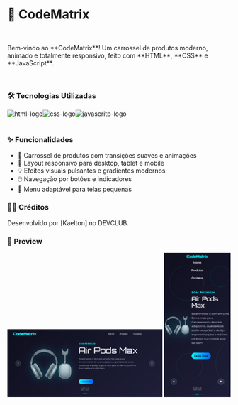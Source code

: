 <h1>🚀 CodeMatrix</h1>
<br>
<p>
Bem-vindo ao **CodeMatrix**!  
Um carrossel de produtos moderno, animado e totalmente responsivo, feito com **HTML**, **CSS** e **JavaScript**.</p>
<br>
<h3>🛠️ Tecnologias Utilizadas</h3>
<div style="display: flex;">
<img src="https://img.shields.io/badge/HTML5-E34F26?style=for-the-badge&logo=html5&logoColor=white" alt="html-logo">
<img src="https://img.shields.io/badge/CSS3-1572B6?style=for-the-badge&logo=css3&logoColor=white" alt="css-logo">
<img src="https://img.shields.io/badge/JavaScript-F7DF1E?style=for-the-badge&logo=javascript&logoColor=black" alt="javascritp-logo">
</div>
<br>
<h3>✨ Funcionalidades</h3>
<ul>
  <li>🎨 Carrossel de produtos com transições suaves e animações</li>
  <li>📱 Layout responsivo para desktop, tablet e mobile</li>
  <li>💡 Efeitos visuais pulsantes e gradientes modernos</li>
  <li>🖱️ Navegação por botões e indicadores</li>
  <li>🧭 Menu adaptável para telas pequenas</li>
</ul>
<h3>👨‍💻 Créditos</h3>
<p>Desenvolvido por [Kaelton] no DEVCLUB.</p>
<h3>👀 Preview</h3>

<p align="center">
  <img src="./img/codematriz.png" width="350" alt="notebook preview">
  <img src="./img/mobile.png" width="150" alt="celular preview">
</p>
